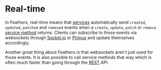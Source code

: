 # Real-time

In Feathers, real-time means that [services](services.md) automatically send `created`, `updated`, `patched` and `removed` events when a `create`, `update`, `patch` or `remove` [service method](../services/readme.md) returns. Clients can subscribe to those events via websockets through [Socket.io](socket-io.md) or [Primus](primus.md) and update themselves accordingly.

Another great thing about Feathers is that websockets aren't just used for those events. It is also possible to call service methods that way which is often much faster than going through the [REST](rest.md) API.
